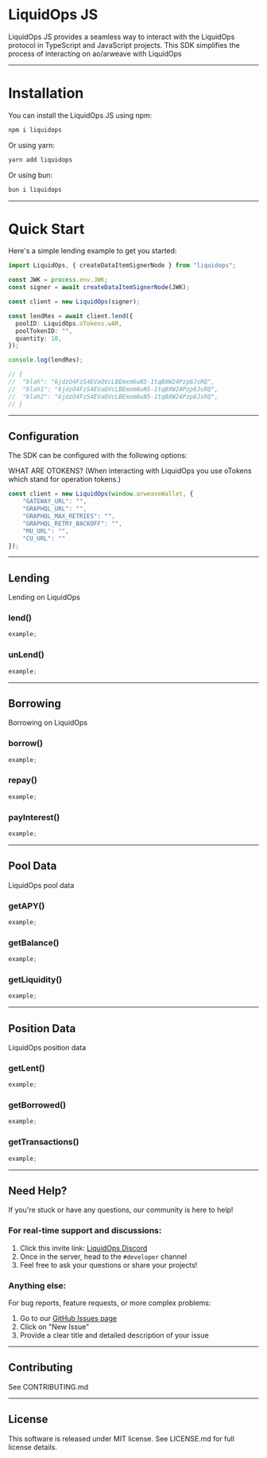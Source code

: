 # LiquidOps JS

LiquidOps JS provides a seamless way to interact with the LiquidOps protocol in TypeScript and JavaScript projects. This SDK simplifies the process of interacting on ao/arweave with LiquidOps

---

# Installation

You can install the LiquidOps JS using npm:

```bash
npm i liquidops
```

Or using yarn:

```bash
yarn add liquidops
```

Or using bun:

```bash
bun i liquidops
```

---

# Quick Start

Here's a simple lending example to get you started:

```typescript
import LiquidOps, { createDataItemSignerNode } from "liquidops";

const JWK = process.env.JWK;
const signer = await createDataItemSignerNode(JWK);

const client = new LiquidOps(signer);

const lendRes = await client.lend({
  poolID: LiquidOps.oTokens.wAR,
  poolTokenID: "",
  quantity: 10,
});

console.log(lendRes);

// {
//  "blah": "6jdzO4FzS4EVaQVcLBEmxm6uN5-1tqBXW24Pzp6JsRQ",
//  "blah1": "6jdzO4FzS4EVaQVcLBEmxm6uN5-1tqBXW24Pzp6JsRQ",
//  "blah2": "6jdzO4FzS4EVaQVcLBEmxm6uN5-1tqBXW24Pzp6JsRQ",
// }
```

---

## Configuration

The SDK can be configured with the following options:

WHAT ARE OTOKENS? (When interacting with LiquidOps you use oTokens which stand for operation tokens.)

```typescript
const client = new LiquidOps(window.arweaveWallet, {
    "GATEWAY_URL": "",
    "GRAPHQL_URL": "",
    "GRAPHQL_MAX_RETRIES": "",
    "GRAPHQL_RETRY_BACKOFF": "",
    "MU_URL": "",
    "CU_URL": ""
});
```

---

## Lending

Lending on LiquidOps

### lend()

```typescript
example;
```

### unLend()

```typescript
example;
```

---

## Borrowing

Borrowing on LiquidOps

### borrow()

```typescript
example;
```

### repay()

```typescript
example;
```

### payInterest()

```typescript
example;
```

---

## Pool Data

LiquidOps pool data

### getAPY()

```typescript
example;
```

### getBalance()

```typescript
example;
```

### getLiquidity()

```typescript
example;
```

---

## Position Data

LiquidOps position data

### getLent()

```typescript
example;
```

### getBorrowed()

```typescript
example;
```

### getTransactions()

```typescript
example;
```

---

## Need Help?

If you're stuck or have any questions, our community is here to help!

### For real-time support and discussions:

1. Click this invite link: [LiquidOps Discord](https://)
2. Once in the server, head to the `#developer` channel
3. Feel free to ask your questions or share your projects!

### Anything else:

For bug reports, feature requests, or more complex problems:

1. Go to our [GitHub Issues page](https://github.com/useLiquidOps/LiquidOps-JS/issues)
2. Click on "New Issue"
3. Provide a clear title and detailed description of your issue

---

## Contributing

See CONTRIBUTING.md

---

## License

This software is released under MIT license. See LICENSE.md for full license details.

